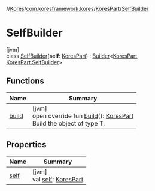 //[Kores](../../../../index.md)/[com.koresframework.kores](../../index.md)/[KoresPart](../index.md)/[SelfBuilder](index.md)

# SelfBuilder

[jvm]\
class [SelfBuilder](index.md)(**self**: [KoresPart](../index.md)) : [Builder](../../../com.koresframework.kores.builder/-builder/index.md)<[KoresPart](../index.md), [KoresPart.SelfBuilder](index.md)>

## Functions

| Name | Summary |
|---|---|
| [build](build.md) | [jvm]<br>open override fun [build](build.md)(): [KoresPart](../index.md)<br>Build the object of type T. |

## Properties

| Name | Summary |
|---|---|
| [self](self.md) | [jvm]<br>val [self](self.md): [KoresPart](../index.md) |
